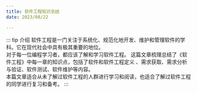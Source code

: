 ```yaml
---
title: 软件工程知识总结
date: 2023/08/22

---
```


::: tip 介绍
软件工程是一门关注于系统化、规范化地开发、维护和管理软件的学科。它在现代社会中具有极其重要的地位。<br>
对于每一位编程学习者，都应该了解和学习软件工程。 这篇文章梳理总结了《软件工程》中每一章的知识点，包括了软件和软件工程定义
、需求获取、需求分析与验证、软件测试、软件维护等内容。<br>
本篇文章适合从未了解过软件工程的人群进行学习和阅读，也适合了解过软件工程的同学进行复习和备考。
:::








 